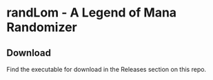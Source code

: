 # randLom - A Legend of Mana Randomizer

## Download

Find the executable for download in the Releases section on this repo.

